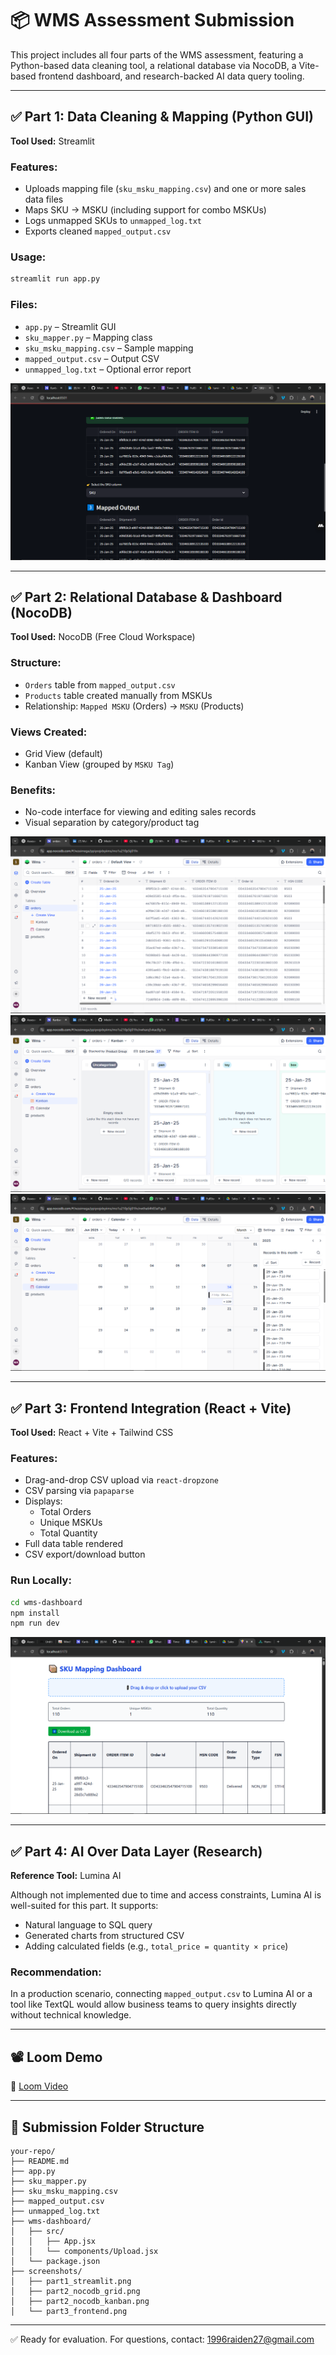 # 📦 WMS Assessment Submission

This project includes all four parts of the WMS assessment, featuring a Python-based data cleaning tool, a relational database via NocoDB, a Vite-based frontend dashboard, and research-backed AI data query tooling.

---

## ✅ Part 1: Data Cleaning & Mapping (Python GUI)

**Tool Used:** Streamlit

### Features:

- Uploads mapping file (`sku_msku_mapping.csv`) and one or more sales data files
- Maps SKU → MSKU (including support for combo MSKUs)
- Logs unmapped SKUs to `unmapped_log.txt`
- Exports cleaned `mapped_output.csv`

### Usage:

```bash
streamlit run app.py
```

### Files:

- `app.py` – Streamlit GUI
- `sku_mapper.py` – Mapping class
- `sku_msku_mapping.csv` – Sample mapping
- `mapped_output.csv` – Output CSV
- `unmapped_log.txt` – Optional error report

![Streamlit UI](./screenshots/part1_streamlit.png)

---

## ✅ Part 2: Relational Database & Dashboard (NocoDB)

**Tool Used:** NocoDB (Free Cloud Workspace)

### Structure:

- `Orders` table from `mapped_output.csv`
- `Products` table created manually from MSKUs
- Relationship: `Mapped MSKU` (Orders) → `MSKU` (Products)

### Views Created:

- Grid View (default)
- Kanban View (grouped by `MSKU Tag`)

### Benefits:

- No-code interface for viewing and editing sales records
- Visual separation by category/product tag

![NocoDB Grid](./screenshots/part2_nocodb_grid.png)
![NocoDB Kanban](./screenshots/part2_nocodb_kanban.png)
![NocoDB Calendar](./screenshots/part2_nocodb_Calendar.png)

---

## ✅ Part 3: Frontend Integration (React + Vite)

**Tool Used:** React + Vite + Tailwind CSS

### Features:

- Drag-and-drop CSV upload via `react-dropzone`
- CSV parsing via `papaparse`
- Displays:
  - Total Orders
  - Unique MSKUs
  - Total Quantity
- Full data table rendered
- CSV export/download button

### Run Locally:

```bash
cd wms-dashboard
npm install
npm run dev
```

![React Frontend](./screenshots/part3_frontend.png)

---

## ✅ Part 4: AI Over Data Layer (Research)

**Reference Tool:** Lumina AI

Although not implemented due to time and access constraints, Lumina AI is well-suited for this part. It supports:

- Natural language to SQL query
- Generated charts from structured CSV
- Adding calculated fields (e.g., `total_price = quantity × price`)

### Recommendation:

In a production scenario, connecting `mapped_output.csv` to Lumina AI or a tool like TextQL would allow business teams to query insights directly without technical knowledge.

---

## 📽 Loom Demo

📎 [Loom Video](https://www.loom.com/share/be22d0c2e1694e2d97baf25d57a461c9?sid=5b41b284-cd4b-464c-a949-da6c848c37a6)

---

## 📁 Submission Folder Structure

```
your-repo/
├── README.md
├── app.py
├── sku_mapper.py
├── sku_msku_mapping.csv
├── mapped_output.csv
├── unmapped_log.txt
├── wms-dashboard/
│   ├── src/
│   │   ├── App.jsx
│   │   └── components/Upload.jsx
│   └── package.json
├── screenshots/
│   ├── part1_streamlit.png
│   ├── part2_nocodb_grid.png
│   ├── part2_nocodb_kanban.png
│   └── part3_frontend.png
```

---

✅ Ready for evaluation. For questions, contact: 1996raiden27@gmail.com
